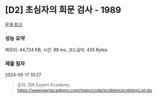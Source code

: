 # [D2] 초심자의 회문 검사 - 1989 

[문제 링크](https://swexpertacademy.com/main/code/problem/problemDetail.do?contestProbId=AV5PyTLqAf4DFAUq) 

### 성능 요약

메모리: 44,724 KB, 시간: 98 ms, 코드길이: 435 Bytes

### 제출 일자

2024-05-17 10:27



> 출처: SW Expert Academy, https://swexpertacademy.com/main/code/problem/problemList.do